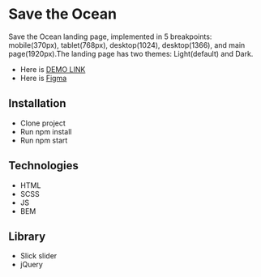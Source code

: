 # Save the Ocean

Save the Ocean landing page, implemented in 5 breakpoints: mobile(370px), tablet(768px), desktop(1024), desktop(1366), and main page(1920px).The landing page has two themes: Light(default) and Dark.

- Here is [DEMO LINK](https://oksana-logos-frontend.github.io/save_the_ocean/)
- Here is [Figma](https://www.figma.com/file/zRLUOJaW2gFCQ4u6a0P5Lw/Test-(Copy)?node-id=1%3A89&t=tvQ8cOhAQl2njTNr-0)


## Installation

- Clone project
- Run npm install
- Run npm start 

## Technologies
- HTML
- SCSS
- JS
- BEM

## Library 
- Slick slider
- jQuery
